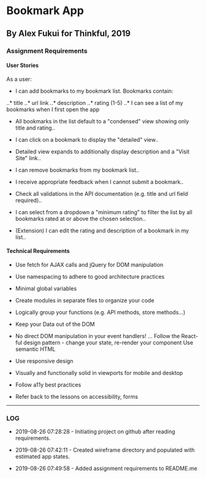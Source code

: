 # Bookmark App
## By Alex Fukui for Thinkful, 2019

### Assignment Requirements

#### User Stories
As a user:

- I can add bookmarks to my bookmark list. Bookmarks contain:

..* title
..* url link
..* description
..* rating (1-5)
..* I can see a list of my bookmarks when I first open the app

- All bookmarks in the list default to a "condensed" view showing only title and rating..

- I can click on a bookmark to display the "detailed" view..

- Detailed view expands to additionally display description and a "Visit Site" link..

- I can remove bookmarks from my bookmark list..

- I receive appropriate feedback when I cannot submit a bookmark..

- Check all validations in the API documentation (e.g. title and url field required)..

- I can select from a dropdown a "minimum rating" to filter the list by all bookmarks rated at or above the chosen selection..

- (Extension) I can edit the rating and description of a bookmark in my list..

#### Technical Requirements

- Use fetch for AJAX calls and jQuery for DOM manipulation

- Use namespacing to adhere to good architecture practices

- Minimal global variables

- Create modules in separate files to organize your code

- Logically group your functions (e.g. API methods, store methods...)

- Keep your Data out of the DOM

- No direct DOM manipulation in your event handlers!
... Follow the React-ful design pattern - change your state, re-render your component
Use semantic HTML

- Use responsive design

- Visually and functionally solid in viewports for mobile and desktop

- Follow a11y best practices

- Refer back to the lessons on accessibility, forms

***

### LOG

 - 2019-08-26 07:28:28 - Initiating project on github after reading requirements.

 - 2019-08-26 07:42:11 - Created wireframe directory and populated with estimated app states.

 - 2019-08-26 07:49:58 - Added assignment requirements to README.me